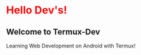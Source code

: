 <h1 style="color: red;">Hello Dev's!</h1>
<h2>Welcome to Termux-Dev</h2>
<p>Learning Web Development on Android with Termux!</p>
